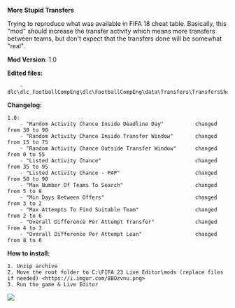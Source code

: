**More Stupid Transfers**

Trying to reproduce what was available in FIFA 18 cheat table.
Basically, this "mod" should increase the transfer activity which means more transfers between teams, but don't expect that the transfers done will be somewhat "real".


**Mod Version**: 1.0


**Edited files:**
```
    - dlc\dlc_FootballCompEng\dlc\FootballCompEng\data\Transfers\TransfersShortlistConfig.csv
```

**Changelog:**
```
1.0:
    - "Random Activity Chance Inside Deadline Day"          changed from 30 to 90
    - "Random Activity Chance Inside Transfer Window"       changed from 15 to 75
    - "Random Activity Chance Outside Transfer Window"      changed from 0 to 55
    - "Listed Activity Chance"                              changed from 35 to 95
    - "Listed Activity Chance - PAP"                        changed from 50 to 90
    - "Max Number Of Teams To Search"                       changed from 5 to 8
    - "Min Days Between Offers"                             changed from 3 to 2
    - "Max Attempts To Find Suitable Team"                  changed from 2 to 6
    - "Overall Difference Per Attempt Transfer"             changed from 4 to 3
    - "Overall Difference Per Attempt Loan"                 changed from 8 to 6
```
**How to install:**
```
1. Unzip archive
2. Move the root folder to C:\FIFA 23 Live Editor\mods (replace files if needed) <https://i.imgur.com/8BOzvnu.png>
3. Run the game & Live Editor

```
![](https://i.imgur.com/8BOzvnu.png)
